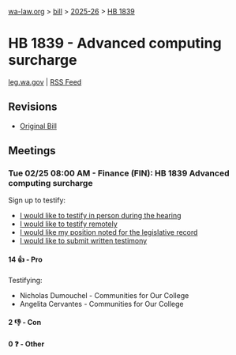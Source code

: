 [wa-law.org](/) > [bill](/bill/) > [2025-26](/bill/2025-26/) > [HB 1839](/bill/2025-26/hb/1839/)

# HB 1839 - Advanced computing surcharge
[leg.wa.gov](https://app.leg.wa.gov/billsummary?BillNumber=1839&Year=2025&Initiative=false) | [RSS Feed](./rss.xml)

## Revisions
* [Original Bill](1/)

## Meetings
### Tue 02/25 08:00 AM - Finance (FIN): HB 1839 Advanced computing surcharge
Sign up to testify:
* [I would like to testify in person during the hearing](https://app.leg.wa.gov/csi/Testifier/Add?chamber=House&mId=32893&aId=164677&caId=26075&tId=1)
* [I would like to testify remotely](https://app.leg.wa.gov/csi/Testifier/Add?chamber=House&mId=32893&aId=164677&caId=26075&tId=2)
* [I would like my position noted for the legislative record](https://app.leg.wa.gov/csi/Testifier/Add?chamber=House&mId=32893&aId=164677&caId=26075&tId=3)
* [I would like to submit written testimony](https://app.leg.wa.gov/csi/Testifier/Add?chamber=House&mId=32893&aId=164677&caId=26075&tId=4)

#### 14 👍 - Pro
Testifying:
* Nicholas Dumouchel - Communities for Our College
* Angelita Cervantes - Communities for Our College

#### 2 👎 - Con

#### 0 ❓ - Other
